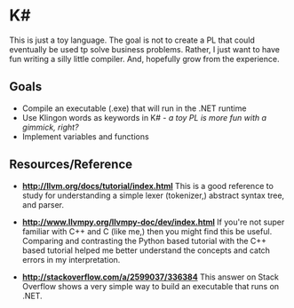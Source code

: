 # K\#

This is just a toy language. The goal is not to create a PL that could eventually be used tp solve business problems. Rather, I just want to have fun writing a silly little compiler. And, hopefully grow from the experience.

## Goals

* Compile an executable (.exe) that will run in the .NET runtime
* Use Klingon words as keywords in K# - *a toy PL is more fun with a gimmick, right?*
* Implement variables and functions

## Resources/Reference

* **http://llvm.org/docs/tutorial/index.html** This is a good reference to study for understanding a simple lexer (tokenizer,) abstract syntax tree, and parser.

* **http://www.llvmpy.org/llvmpy-doc/dev/index.html** If you're not super familiar with C++ and C (like me,) then you might find this be useful. Comparing and contrasting the Python based tutorial with the C++ based tutorial helped me better understand the concepts and catch errors in my interpretation.

* **http://stackoverflow.com/a/2599037/336384** This answer on Stack Overflow shows a very simple way to build an executable that runs on .NET.